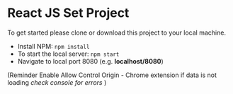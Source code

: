 # React JS Set Project

To get started please clone or download this project to your local machine.

- Install NPM: `npm install`
- To start the local server: `npm start`
- Navigate to local port 8080 (e.g. **localhost/8080**)

(Reminder Enable Allow Control Origin - Chrome extension if data is not loading *check console for errors* )